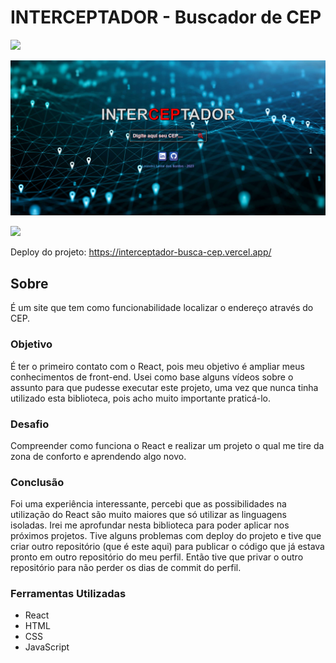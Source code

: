 # INTERCEPTADOR - Buscador de CEP

<img src="http://img.shields.io/static/v1?label=STATUS&message=CONCLUIDO&color=GREEN&style=for-the-badge"/>
</p>

![](./src/img/interceptador.png)

![](./src/img/interceptador2.gif)

Deploy do projeto: <https://interceptador-busca-cep.vercel.app/>

## Sobre

É um site que tem como funcionabilidade localizar o endereço através do CEP.

### Objetivo

É ter o primeiro contato com o React, pois meu objetivo é ampliar meus conhecimentos de front-end. Usei como base alguns vídeos sobre o assunto para que pudesse executar este projeto, uma vez que nunca tinha utilizado esta biblioteca, pois acho muito importante praticá-lo.

### Desafio

Compreender como funciona o React e realizar um projeto o qual me tire da zona de conforto e aprendendo algo novo.

### Conclusão

Foi uma experiência interessante, percebi que as possibilidades na utilização do React são muito maiores que só utilizar as linguagens isoladas. Irei me aprofundar nesta biblioteca para poder aplicar nos próximos projetos. Tive alguns problemas com deploy do projeto e tive que criar outro repositório (que é este aqui) para publicar o código que já estava pronto em outro repositório do meu perfil. Então tive que privar o outro repositório para não perder os dias de commit do perfil.


### Ferramentas Utilizadas

- React
- HTML
- CSS
- JavaScript